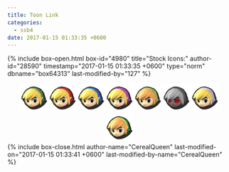```yaml
---
title: Toon Link
categories:
  - ssb4
date: 2017-01-15 01:33:35 +0600
---
```

{% include box-open.html box-id="4980" title="Stock Icons:" author-id="28590" timestamp="2017-01-15 01:33:35 +0600" type="norm" dbname="box64313" last-modified-by="127" %}
<center><img src="Stock_1.png" /><img src="Stock_2.png" /><img src="Stock_3.png" /><img src="Stock_4.png" /><img src="Stock_5.png" /><img src="Stock_6.png" /><img src="Stock_7.png" /><img src="Stock_8.png" /></center>
{% include box-close.html author-name="CerealQueen" last-modified-on="2017-01-15 01:33:41 +0600" last-modified-by-name="CerealQueen" %}

